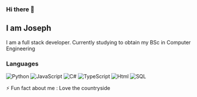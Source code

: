 ### Hi there 👋
## I am Joseph 



 I am a full stack developer.
 Currently studying to obtain my BSc in Computer Engineering
 
 ### Languages

![Python](https://img.shields.io/badge/-Python-000?&logo=Python)
![JavaScript](https://img.shields.io/badge/-JavaScript-000?&logo=JavaScript)
![C#](https://img.shields.io/badge/C%23-C%23-blue?&logo=CSharp)
![TypeScript](https://img.shields.io/badge/-TypeScript-000?&logo=TypeScript)
![Html](https://img.shields.io/badge/-Html-000?&logo=c%2b%2b&logoColor=00599C)
![SQL](https://img.shields.io/badge/-SQL-000?&logo=MySQL)

 ⚡ Fun fact about me : Love the countryside  
